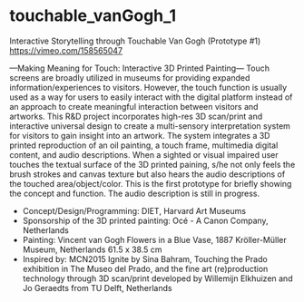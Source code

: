 # touchable_vanGogh_1
Interactive Storytelling through Touchable Van Gogh (Prototype #1) 
https://vimeo.com/158565047

—Making Meaning for Touch: Interactive 3D Printed Painting—
Touch screens are broadly utilized in museums for providing expanded information/experiences to visitors. However, the touch function is usually used as a way for users to easily interact with the digital platform instead of an approach to create meaningful interaction between visitors and artworks. This R&D project incorporates high-res 3D scan/print and interactive universal design to create a multi-sensory interpretation system for visitors to gain insight into an artwork. The system integrates a 3D printed reproduction of an oil painting, a touch frame, multimedia digital content, and audio descriptions. When a sighted or visual impaired user touches the textual surface of the 3D printed paining, s/he not only feels the brush strokes and canvas texture but also hears the audio descriptions of the touched area/object/color. This is the first prototype for briefly showing the concept and function. The audio description is still in progress. 

- Concept/Design/Programming: DIET, Harvard Art Museums 
- Sponsorship of the 3D printed painting: Océ - A Canon Company, Netherlands
- Painting: 
    Vincent van Gogh
    Flowers in a Blue Vase, 1887
    Kröller-Müller Museum, Netherlands
    61.5 x 38.5 cm
- Inspired by: MCN2015 Ignite by Sina Bahram, Touching the Prado exhibition in The Museo del Prado, and the fine art (re)production technology through 3D scan/print developed by Willemijn Elkhuizen and Jo Geraedts from TU Delft, Netherlands

